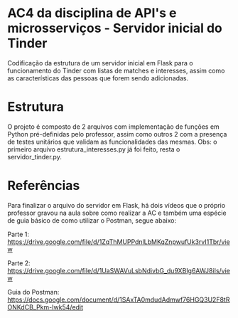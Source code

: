 # AC4 da disciplina de API's e microsserviços - Servidor inicial do Tinder
Codificação da estrutura de um servidor inicial em Flask para o funcionamento do Tinder com listas de matches e interesses, assim como as características das pessoas que forem sendo adicionadas.

# Estrutura
O projeto é composto de 2 arquivos com implementação de funções em Python pré-definidas pelo professor, assim como outros 2 com a presença de testes unitários que validam as funcionalidades das mesmas. Obs: o primeiro arquivo estrutura_interesses.py já foi feito, resta o servidor_tinder.py.

# Referências
Para finalizar o arquivo do servidor em Flask, há dois vídeos que o próprio professor gravou na aula sobre como realizar a AC e também uma espécie de guia básico de como utilizar o Postman, segue abaixo:

Parte 1:
https://drive.google.com/file/d/1ZqThMUPPdnlLbMKqZnpwufUk3rvI1Tbr/view

Parte 2:
https://drive.google.com/file/d/1UaSWAVuLsbNdivbG_du9XBIg6AWJ8iIs/view

Guia do Postman:
https://docs.google.com/document/d/1SAxTA0mdudAdmwf76HGQ3U2F8tRONKdCB_Pkm-Iwk54/edit